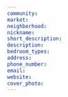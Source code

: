 ```yaml
---
community:
market:
neighborhood:
nickname:
short_description:
description:
bedroom_types:
address:
phone_number:
email:
website:
cover_photo:
---
```


